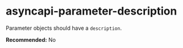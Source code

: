 # asyncapi-parameter-description

Parameter objects should have a `description`.

**Recommended:** No
